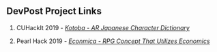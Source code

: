 ## DevPost Project Links

1. CUHackIt 2019 - [*Kotoba - AR Japanese Character Dictionary*](https://devpost.com/software/kotoba-ar-japanese-character-dictionary)

2. Pearl Hack 2019 - [*Econmica - RPG Concept That Utilizes Economics*](https://devpost.com/software/econmica)
